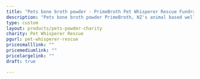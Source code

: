 ```yaml
---
title: "Pets bone broth powder - PrimeBroth Pet Whisperer Rescue Fundraiser"
description: "Pets bone broth powder PrimeBroth, NZ's animal based wellness drink for pets"
type: custom
layout: products/pets-powder-charity
charity: Pet Whisperer Rescue
pgurl: pet-whisperer-rescue
pricesmalllink: ""
pricemediumlink: ""
pricelargelink: ""
draft: true

---
```

